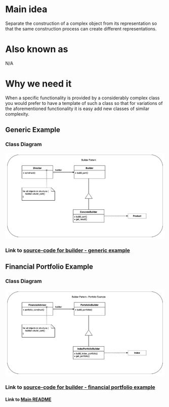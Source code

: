 # Main idea
Separate the construction of a complex object from its representation 
so that the same construction process can create different representations.


# Also known as
N/A

# Why we need it
When a specific functionality is provided by a considerably complex class
you would prefer to have a template of such a class so that for variations
of the aforementioned functionality it is easy add new classes of similar
complexity.

## Generic Example
### Class Diagram
![](diagrams/builder-generic.png)

### Link to [source-code for builder - generic example](builder_generic.py)


## Financial Portfolio Example


### Class Diagram
![](diagrams/builder-financial-portfolio.png)

### Link to [source-code for builder - financial portfolio example](builder_portfolio.py)



#### Link to [Main README](../../README.md)